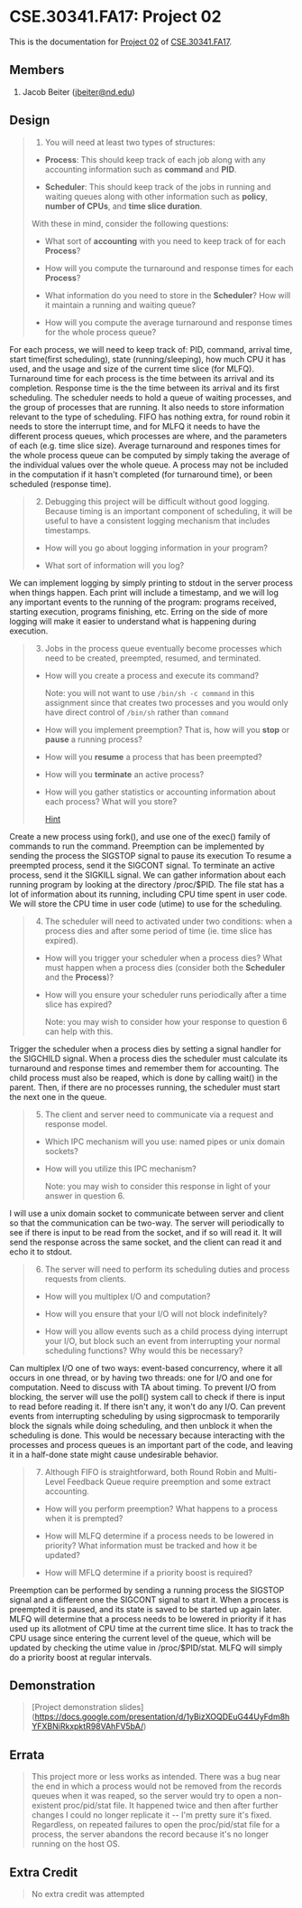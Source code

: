 CSE.30341.FA17: Project 02
==========================

This is the documentation for [Project 02] of [CSE.30341.FA17].

Members
-------

1. Jacob Beiter (jbeiter@nd.edu)

Design
------

> 1. You will need at least two types of structures:
>
>   - **Process**: This should keep track of each job along with any accounting
>     information such as **command** and **PID**.
>
>   - **Scheduler**: This should keep track of the jobs in running and waiting
>     queues along with other information such as **policy**, **number of
>     CPUs**, and **time slice duration**.
>
>   With these in mind, consider the following questions:
>
>   - What sort of **accounting** with you need to keep track of for each
>     **Process**?
>
>   - How will you compute the turnaround and response times for each
>     **Process**?
>
>   - What information do you need to store in the **Scheduler**?  How will it
>     maintain a running and waiting queue?
>
>   - How will you compute the average turnaround and response times for the
>     whole process queue?

For each process, we will need to keep track of: PID, command, arrival time, start time(first scheduling), state (running/sleeping), how much CPU it has used, and the usage and size of the current time slice (for MLFQ).
Turnaround time for each process is the time between its arrival and its completion. Response time is the the time between its arrival and its first scheduling.
The scheduler needs to hold a queue of waiting processes, and the group of processes that are running. It also needs to store information relevant to the type of scheduling. FIFO has nothing extra, for round robin it needs to store the interrupt time, and for MLFQ it needs to have the different process queues, which processes are where, and the parameters of each (e.g. time slice size).
Average turnaround and respones times for the whole process queue can be computed by simply taking the average of the individual values over the whole queue. A process may not be included in the computation if it hasn't completed (for turnaround time), or been scheduled (response time).

> 2. Debugging this project will be difficult without good logging.  Because
>    timing is an important component of scheduling, it will be useful to have
>    a consistent logging mechanism that includes timestamps.
>
>   - How will you go about logging information in your program?
>
>   - What sort of information will you log?

We can implement logging by simply printing to stdout in the server process when things happen. Each print will include a timestamp, and we will log any important events to the running of the program: programs received, starting execution, programs finishing, etc. Erring on the side of more logging will make it easier to understand what is happening during execution.

> 3. Jobs in the process queue eventually become processes which need to be
>    created, preempted, resumed, and terminated.
>
>   - How will you create a process and execute its command?
>
>       Note: you will not want to use `/bin/sh -c command` in this assignment
>       since that creates two processes and you would only have direct control
>       of `/bin/sh` rather than `command`
>
>   - How will you implement preemption?  That is, how will you **stop** or
>     **pause** a running process?
>
>   - How will you **resume** a process that has been preempted?
>
>   - How will you **terminate** an active process?
>
>   - How will you gather statistics or accounting information about each
>     process?  What will you store?
>
>       [Hint](https://stackoverflow.com/questions/16726779/how-do-i-get-the-total-cpu-usage-of-an-application-from-proc-pid-stat)

Create a new process using fork(), and use one of the exec() family of commands to run the command.
Preemption can be implemented by sending the process the SIGSTOP signal to pause its execution
To resume a preempted process, send it the SIGCONT signal.
To terminate an active process, send it the SIGKILL signal.
We can gather information about each running program by looking at the directory /proc/$PID. The file stat has a lot of information about its running, including CPU time spent in user code. We will store the CPU time in user code (utime) to use for the scheduling.

> 4. The scheduler will need to activated under two conditions: when a process
>    dies and after some period of time (ie. time slice has expired).
>
>   - How will you trigger your scheduler when a process dies?  What must
>     happen when a process dies (consider both the **Scheduler** and the
>     **Process**)?
>
>   - How will you ensure your scheduler runs periodically after a time slice
>     has expired?
>
>       Note: you may wish to consider how your response to question 6 can help
>       with this.

Trigger the scheduler when a process dies by setting a signal handler for the SIGCHILD signal. When a process dies the scheduler must calculate its turnaround and response times and remember them for accounting. The child process must also be reaped, which is done by calling wait() in the parent. Then, if there are no processes running, the scheduler must start the next one in the queue.

> 5. The client and server need to communicate via a request and response
>    model.
>
>   - Which IPC mechanism will you use: named pipes or unix domain sockets?
>
>   - How will you utilize this IPC mechanism?
>
>       Note: you may wish to consider this response in light of your answer in
>       question 6.

I will use a unix domain socket to communicate between server and client so that the communication can be two-way. The server will periodically to see if there is input to be read from the socket, and if so will read it. It will send the response across the same socket, and the client can read it and echo it to stdout.

> 6. The server will need to perform its scheduling duties and process requests
>    from clients.
>
>   - How will you multiplex I/O and computation?
>
>   - How will you ensure that your I/O will not block indefinitely?
>
>   - How will you allow events such as a child process dying interrupt your
>     I/O, but block such an event from interrupting your normal scheduling
>     functions?  Why would this be necessary?

Can multiplex I/O one of two ways: event-based concurrency, where it all occurs in one thread, or by having two threads: one for I/O and one for computation. Need to discuss with TA about timing.
To prevent I/O from blocking, the server will use the poll() system call to check if there is input to read before reading it. If there isn't any, it won't do any I/O.
Can prevent events from interrupting scheduling by using sigprocmask to temporarily block the signals while doing scheduling, and then unblock it when the scheduling is done. This would be necessary because interacting with the processes and process queues is an important part of the code, and leaving it in a half-done state might cause undesirable behavior.

> 7. Although FIFO is straightforward, both Round Robin and Multi-Level
>    Feedback Queue require preemption and some extract accounting.
>
>   - How will you perform preemption?  What happens to a process when it is
>     prempted?
>
>   - How will MLFQ determine if a process needs to be lowered in priority?
>     What information must be tracked and how it be updated?
>
>   - How will MFLQ determine if a priority boost is required?

Preemption can be performed by sending a running process the SIGSTOP signal and a different one the SIGCONT signal to start it. When a process is preempted it is paused, and its state is saved to be started up again later.
MLFQ will determine that a process needs to be lowered in priority if it has used up its allotment of CPU time at the current time slice. It has to track the CPU usage since entering the current level of the queue, which will be updated by checking the utime value in /proc/$PID/stat.
MLFQ will simply do a priority boost at regular intervals.


Demonstration
-------------

> [Project demonstration slides] (https://docs.google.com/presentation/d/1yBizXOQDEuG44UyFdm8hYFXBNiRkxpktR98VAhFV5bA/)

Errata
------

> This project more or less works as intended. There was a bug near the end in which a process would not be removed from the records queues when it was reaped, so the server would try to open a non-existent proc/pid/stat file. It happened twice and then after further changes I could no longer replicate it -- I'm pretty sure it's fixed. Regardless, on repeated failures to open the proc/pid/stat file for a process, the server abandons the record because it's no longer running on the host OS.

Extra Credit
------------

> No extra credit was attempted




[Project 02]:       https://www3.nd.edu/~pbui/teaching/cse.30341.fa17/project02.html
[CSE.30341.FA17]:   https://www3.nd.edu/~pbui/teaching/cse.30341.fa17/
[Google Drive]:     https://drive.google.com
